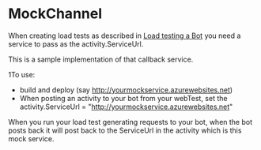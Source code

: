 # MockChannel
When creating load tests as described in [Load testing a Bot](https://blog.botframework.com/2017/06/19/Load-Testing-A-Bot/) you need 
a service to pass as the activity.ServiceUrl.

This is a sample implementation of that callback service.

1To use:
* build and deploy (say http://yourmockservice.azurewebsites.net)
* When posting an activity to your bot from your webTest, set the activity.ServiceUrl = "http://yourmockservice.azurewebsites.net" 

When you run your load test generating requests to your bot, when the bot posts back it will post back to the ServiceUrl 
in the activity which is this mock service.
